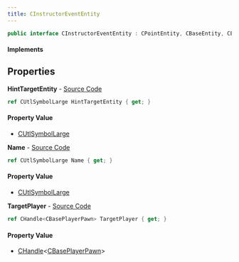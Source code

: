 ```yaml
---
title: CInstructorEventEntity
---
```


```csharp
public interface CInstructorEventEntity : CPointEntity, CBaseEntity, CEntityInstance, ISchemaClass<CEntityInstance>, ISchemaClass<CBaseEntity>, ISchemaClass<CPointEntity>, ISchemaClass<CInstructorEventEntity>, ISchemaField, ISchemaClass, INativeHandle
```

#### Implements

## Properties

**HintTargetEntity** - [Source Code](https://github.com/swiftly-solution/swiftlys2/blob/master/managed/src/SwiftlyS2.Generated/Schemas/Interfaces/CInstructorEventEntity.cs#L18)

```csharp
ref CUtlSymbolLarge HintTargetEntity { get; }
```

#### Property Value

- [CUtlSymbolLarge](/docs/api/shared/natives/cutlsymbollarge)

**Name** - [Source Code](https://github.com/swiftly-solution/swiftlys2/blob/master/managed/src/SwiftlyS2.Generated/Schemas/Interfaces/CInstructorEventEntity.cs#L16)

```csharp
ref CUtlSymbolLarge Name { get; }
```

#### Property Value

- [CUtlSymbolLarge](/docs/api/shared/natives/cutlsymbollarge)

**TargetPlayer** - [Source Code](https://github.com/swiftly-solution/swiftlys2/blob/master/managed/src/SwiftlyS2.Generated/Schemas/Interfaces/CInstructorEventEntity.cs#L20)

```csharp
ref CHandle<CBasePlayerPawn> TargetPlayer { get; }
```

#### Property Value

- [CHandle](/docs/api/shared/natives/chandle-1)<[CBasePlayerPawn](/docs/api/shared/schemadefinitions/cbaseplayerpawn)>

